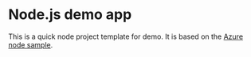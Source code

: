 
# Node.js demo app

This is a quick node project template for demo. It is based on the [Azure node sample](https://github.com/Azure-Samples/nodejs-docs-hello-world). 
